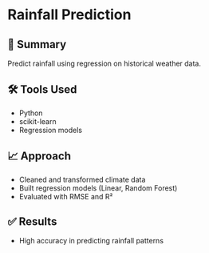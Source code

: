 # Rainfall Prediction

## 📌 Summary
Predict rainfall using regression on historical weather data.

## 🛠 Tools Used
- Python
- scikit-learn
- Regression models

## 📈 Approach
- Cleaned and transformed climate data
- Built regression models (Linear, Random Forest)
- Evaluated with RMSE and R²

## ✅ Results
- High accuracy in predicting rainfall patterns

